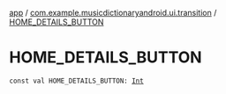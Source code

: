 [app](../index.md) / [com.example.musicdictionaryandroid.ui.transition](index.md) / [HOME_DETAILS_BUTTON](./-h-o-m-e_-d-e-t-a-i-l-s_-b-u-t-t-o-n.md)

# HOME_DETAILS_BUTTON

`const val HOME_DETAILS_BUTTON: `[`Int`](https://kotlinlang.org/api/latest/jvm/stdlib/kotlin/-int/index.html)